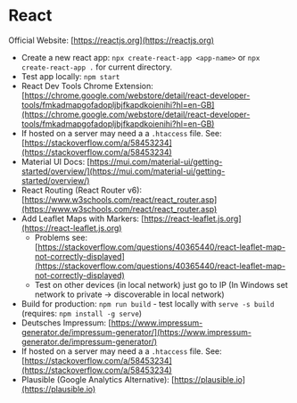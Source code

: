 # React

Official Website: [https://reactjs.org](https://reactjs.org)

- Create a new react app: `npx create-react-app <app-name>` or `npx create-react-app .` for current directory.
- Test app locally: `npm start`
- React Dev Tools Chrome Extension: [https://chrome.google.com/webstore/detail/react-developer-tools/fmkadmapgofadopljbjfkapdkoienihi?hl=en-GB](https://chrome.google.com/webstore/detail/react-developer-tools/fmkadmapgofadopljbjfkapdkoienihi?hl=en-GB)
- If hosted on a server may need a a `.htaccess` file. See: [https://stackoverflow.com/a/58453234](https://stackoverflow.com/a/58453234)
- Material UI Docs: [https://mui.com/material-ui/getting-started/overview/](https://mui.com/material-ui/getting-started/overview/)
- React Routing (React Router v6): [https://www.w3schools.com/react/react_router.asp](https://www.w3schools.com/react/react_router.asp)
- Add Leaflet Maps with Markers: [https://react-leaflet.js.org](https://react-leaflet.js.org)
	- Problems see: [https://stackoverflow.com/questions/40365440/react-leaflet-map-not-correctly-displayed](https://stackoverflow.com/questions/40365440/react-leaflet-map-not-correctly-displayed)
	- Test on other devices (in local network) just go to IP (In Windows set network to private -> discoverable in local network)
- Build for production: `npm run build` - test locally with `serve -s build` (requires: `npm install -g serve`)
- Deutsches Impressum: [https://www.impressum-generator.de/impressum-generator/](https://www.impressum-generator.de/impressum-generator/)
- If hosted on a server may need a a `.htaccess` file. See: [https://stackoverflow.com/a/58453234](https://stackoverflow.com/a/58453234)
- Plausible (Google Analytics Alternative): [https://plausible.io](https://plausible.io)

